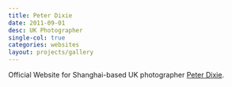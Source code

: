 ```yaml
---
title: Peter Dixie
date: 2011-09-01
desc: UK Photographer
single-col: true
categories: websites
layout: projects/gallery
---
```

Official Website for Shanghai-based UK photographer [Peter Dixie](http://peterdixie.com).
